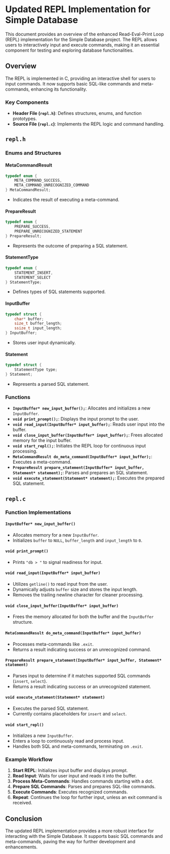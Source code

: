 # Updated REPL Implementation for Simple Database

This document provides an overview of the enhanced Read-Eval-Print Loop (REPL) implementation for the Simple Database project. The REPL allows users to interactively input and execute commands, making it an essential component for testing and exploring database functionalities.

## Overview

The REPL is implemented in C, providing an interactive shell for users to input commands. It now supports basic SQL-like commands and meta-commands, enhancing its functionality.

### Key Components

- **Header File (`repl.h`)**: Defines structures, enums, and function prototypes.
- **Source File (`repl.c`)**: Implements the REPL logic and command handling.

## `repl.h`

### Enums and Structures

#### MetaCommandResult

```c
typedef enum {
    META_COMMAND_SUCCESS,
    META_COMMAND_UNRECOGNIZED_COMMAND
} MetaCommandResult;
```

- Indicates the result of executing a meta-command.

#### PrepareResult

```c
typedef enum {
    PREPARE_SUCCESS,
    PREPARE_UNRECOGNIZED_STATEMENT
} PrepareResult;
```

- Represents the outcome of preparing a SQL statement.

#### StatementType

```c
typedef enum {
    STATEMENT_INSERT,
    STATEMENT_SELECT
} StatementType;
```

- Defines types of SQL statements supported.

#### InputBuffer

```c
typedef struct {
    char* buffer;
    size_t buffer_length;
    ssize_t input_length;
} InputBuffer;
```

- Stores user input dynamically.

#### Statement

```c
typedef struct {
    StatementType type;
} Statement;
```

- Represents a parsed SQL statement.

### Functions

- **`InputBuffer* new_input_buffer();`**: Allocates and initializes a new `InputBuffer`.
- **`void print_prompt();`**: Displays the input prompt to the user.
- **`void read_input(InputBuffer* input_buffer);`**: Reads user input into the buffer.
- **`void close_input_buffer(InputBuffer* input_buffer);`**: Frees allocated memory for the input buffer.
- **`void start_repl();`**: Initiates the REPL loop for continuous input processing.
- **`MetaCommandResult do_meta_command(InputBuffer* input_buffer);`**: Executes a meta-command.
- **`PrepareResult prepare_statement(InputBuffer* input_buffer, Statement* statement);`**: Parses and prepares an SQL statement.
- **`void execute_statement(Statement* statement);`**: Executes the prepared SQL statement.

## `repl.c`

### Function Implementations

#### `InputBuffer* new_input_buffer()`

- Allocates memory for a new `InputBuffer`.
- Initializes `buffer` to `NULL`, `buffer_length` and `input_length` to `0`.

#### `void print_prompt()`

- Prints `"db > "` to signal readiness for input.

#### `void read_input(InputBuffer* input_buffer)`

- Utilizes `getline()` to read input from the user.
- Dynamically adjusts `buffer` size and stores the input length.
- Removes the trailing newline character for cleaner processing.

#### `void close_input_buffer(InputBuffer* input_buffer)`

- Frees the memory allocated for both the buffer and the `InputBuffer` structure.

#### `MetaCommandResult do_meta_command(InputBuffer* input_buffer)`

- Processes meta-commands like `.exit`.
- Returns a result indicating success or an unrecognized command.

#### `PrepareResult prepare_statement(InputBuffer* input_buffer, Statement* statement)`

- Parses input to determine if it matches supported SQL commands (`insert`, `select`).
- Returns a result indicating success or an unrecognized statement.

#### `void execute_statement(Statement* statement)`

- Executes the parsed SQL statement.
- Currently contains placeholders for `insert` and `select`.

#### `void start_repl()`

- Initializes a new `InputBuffer`.
- Enters a loop to continuously read and process input.
- Handles both SQL and meta-commands, terminating on `.exit`.

### Example Workflow

1. **Start REPL**: Initializes input buffer and displays prompt.
2. **Read Input**: Waits for user input and reads it into the buffer.
3. **Process Meta-Commands**: Handles commands starting with a dot.
4. **Prepare SQL Commands**: Parses and prepares SQL-like commands.
5. **Execute Commands**: Executes recognized commands.
6. **Repeat**: Continues the loop for further input, unless an exit command is received.

## Conclusion

The updated REPL implementation provides a more robust interface for interacting with the Simple Database. It supports basic SQL commands and meta-commands, paving the way for further development and enhancements.
